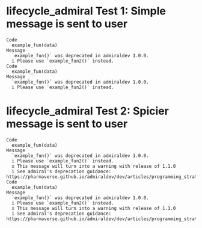 # lifecycle_admiral Test 1:  Simple message is sent to user

    Code
      example_fun(data)
    Message
      `example_fun()` was deprecated in admiraldev 1.0.0.
      i Please use `example_fun2()` instead.
    Code
      example_fun(data)
    Message
      `example_fun()` was deprecated in admiraldev 1.0.0.
      i Please use `example_fun2()` instead.

# lifecycle_admiral Test 2:  Spicier message is sent to user

    Code
      example_fun(data)
    Message
      `example_fun()` was deprecated in admiraldev 1.0.0.
      i Please use `example_fun2()` instead.
      x This message will turn into a warning with release of 1.1.0
      i See admiral's deprecation guidance: https://pharmaverse.github.io/admiraldev/dev/articles/programming_strategy.html#deprecation
    Code
      example_fun(data)
    Message
      `example_fun()` was deprecated in admiraldev 1.0.0.
      i Please use `example_fun2()` instead.
      x This message will turn into a warning with release of 1.1.0
      i See admiral's deprecation guidance: https://pharmaverse.github.io/admiraldev/dev/articles/programming_strategy.html#deprecation

